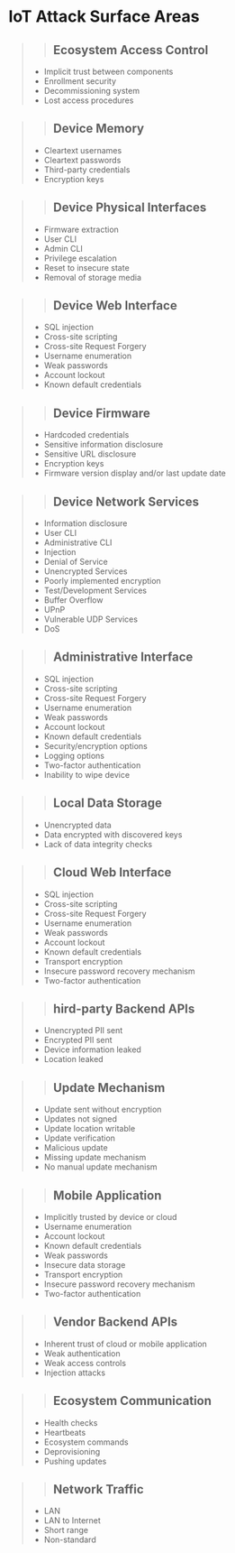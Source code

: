 # IoT Attack Surface Areas

>> ## Ecosystem Access Control
>- Implicit trust between components
>- Enrollment security
>-  Decommissioning system
>-  Lost access procedures

>> ## Device Memory
>- Cleartext usernames
>- Cleartext passwords
>- Third-party credentials
>- Encryption keys

>> ## Device Physical Interfaces	
>- Firmware extraction
>- User CLI
>- Admin CLI
>- Privilege escalation
>- Reset to insecure state
>- Removal of storage media

>> ## Device Web Interface	
>- SQL injection
>- Cross-site scripting
>- Cross-site Request Forgery
>- Username enumeration
>- Weak passwords
>- Account lockout
>- Known default credentials

>> ## Device Firmware	
>- Hardcoded credentials
>- Sensitive information disclosure
>- Sensitive URL disclosure
>- Encryption keys
>- Firmware version display and/or last update date

>> ## Device Network Services
>- Information disclosure
>- User CLI
>- Administrative CLI
>- Injection
>- Denial of Service
>- Unencrypted Services
>- Poorly implemented encryption
>- Test/Development Services
>- Buffer Overflow
>- UPnP
>- Vulnerable UDP Services
>- DoS

>> ## Administrative Interface
>- SQL injection
>- Cross-site scripting
>- Cross-site Request Forgery
>- Username enumeration
>- Weak passwords
>- Account lockout
>- Known default credentials
>- Security/encryption options
>- Logging options
>- Two-factor authentication
>- Inability to wipe device

>> ## Local Data Storage
>- Unencrypted data
>- Data encrypted with discovered keys
>- Lack of data integrity checks

>> ## Cloud Web Interface
>- SQL injection
>- Cross-site scripting
>- Cross-site Request Forgery
>- Username enumeration
>- Weak passwords
>- Account lockout
>- Known default credentials
>- Transport encryption
>- Insecure password recovery mechanism
>- Two-factor authentication

>> ## hird-party Backend APIs
>- Unencrypted PII sent
>- Encrypted PII sent
>- Device information leaked
>- Location leaked

>> ## Update Mechanism	
>- Update sent without encryption
>- Updates not signed
>- Update location writable
>- Update verification
>- Malicious update
>- Missing update mechanism
>- No manual update mechanism

>> ## Mobile Application
>- Implicitly trusted by device or cloud
>- Username enumeration
>- Account lockout
>- Known default credentials
>- Weak passwords
>- Insecure data storage
>- Transport encryption
>- Insecure password recovery mechanism
>- Two-factor authentication

>> ## Vendor Backend APIs
>- Inherent trust of cloud or mobile application
>- Weak authentication
>- Weak access controls
>- Injection attacks

>> ## Ecosystem Communication
>- Health checks
>- Heartbeats
>- Ecosystem commands
>- Deprovisioning
>- Pushing updates

>> ## Network Traffic
>- LAN
>- LAN to Internet
>- Short range
>- Non-standard
